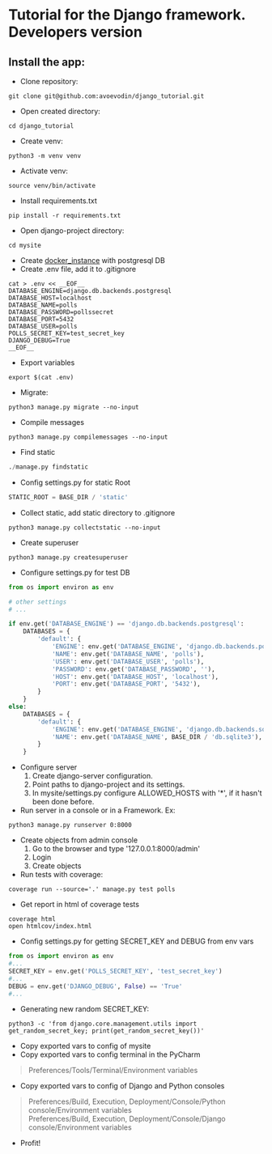 # Tutorial for the Django framework. Developers version

## Install the app:
* Clone repository:
```shell
git clone git@github.com:avoevodin/django_tutorial.git
```
* Open created directory:
```shell
cd django_tutorial
```
* Create venv:
```shell
python3 -m venv venv
```
* Activate venv:
```shell
source venv/bin/activate
```
* Install requirements.txt
```shell
pip install -r requirements.txt
```
* Open django-project directory:
```shell
cd mysite
```
* Create [docker_instance](DOCKER_TUTORIAL.md) with postgresql DB
* Create .env file, add it to .gitignore
```shell
cat > .env << __EOF__
DATABASE_ENGINE=django.db.backends.postgresql
DATABASE_HOST=localhost
DATABASE_NAME=polls
DATABASE_PASSWORD=pollssecret
DATABASE_PORT=5432
DATABASE_USER=polls
POLLS_SECRET_KEY=test_secret_key
DJANGO_DEBUG=True
__EOF__
```
* Export variables
```shell
export $(cat .env)
```
* Migrate:
```shell
python3 manage.py migrate --no-input
```
* Compile messages
```shell
python3 manage.py compilemessages --no-input
```
* Find static
```python
./manage.py findstatic
```
* Config settings.py for static Root
```python
STATIC_ROOT = BASE_DIR / 'static'
```
* Collect static, add static directory to .gitignore
```shell
python3 manage.py collectstatic --no-input
```
* Create superuser
```shell
python3 manage.py createsuperuser
```
* Configure settings.py for test DB
```python
from os import environ as env

# other settings
# ...

if env.get('DATABASE_ENGINE') == 'django.db.backends.postgresql':
    DATABASES = {
        'default': {
            'ENGINE': env.get('DATABASE_ENGINE', 'django.db.backends.postgresql'),
            'NAME': env.get('DATABASE_NAME', 'polls'),
            'USER': env.get('DATABASE_USER', 'polls'),
            'PASSWORD': env.get('DATABASE_PASSWORD', ''),
            'HOST': env.get('DATABASE_HOST', 'localhost'),
            'PORT': env.get('DATABASE_PORT', '5432'),
        }
    }
else:
    DATABASES = {
        'default': {
            'ENGINE': env.get('DATABASE_ENGINE', 'django.db.backends.sqlite3'),
            'NAME': env.get('DATABASE_NAME', BASE_DIR / 'db.sqlite3'),
        }
    }
```  
* Configure server
    1. Create django-server configuration.
    2. Point paths to django-project and its settings.
    3. In mysite/settings.py configure ALLOWED_HOSTS with '*',
        if it hasn't been done before.
* Run server in a console or in a Framework. Ex:
```shell
python3 manage.py runserver 0:8000
```
* Create objects from admin console
    1. Go to the browser and type '127.0.0.1:8000/admin'
    2. Login
    3. Create objects
* Run tests with coverage: 
```shell
coverage run --source='.' manage.py test polls
```
* Get report in html of coverage tests
```shell
coverage html
open htmlcov/index.html
```
* Config settings.py for getting SECRET_KEY and DEBUG from env vars
```python
from os import environ as env
#...
SECRET_KEY = env.get('POLLS_SECRET_KEY', 'test_secret_key')
#...
DEBUG = env.get('DJANGO_DEBUG', False) == 'True'
#...
```
* Generating new random SECRET_KEY:
```shell
python3 -c 'from django.core.management.utils import get_random_secret_key; print(get_random_secret_key())'
```
* Copy exported vars to config of mysite
* Copy exported vars to config terminal in the PyCharm
> Preferences/Tools/Terminal/Environment variables
* Copy exported vars to config of Django and Python consoles
> Preferences/Build, Execution, Deployment/Console/Python console/Environment variables
> <br/>Preferences/Build, Execution, Deployment/Console/Django console/Environment variables 
* Profit!
